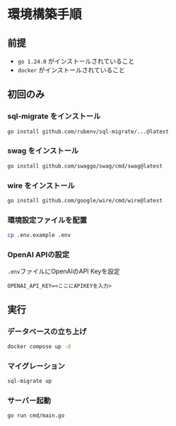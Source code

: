 # 環境構築手順

## 前提

- `go 1.24.0` がインストールされていること
- `docker` がインストールされていること

## 初回のみ

### sql-migrate をインストール

```sh
go install github.com/rubenv/sql-migrate/...@latest
```

### swag をインストール

```sh
go install github.com/swaggo/swag/cmd/swag@latest
```

### wire をインストール

```sh
go install github.com/google/wire/cmd/wire@latest
```

### 環境設定ファイルを配置

```sh
cp .env.example .env
```

### OpenAI APIの設定

`.env`ファイルにOpenAIのAPI Keyを設定

```
OPENAI_API_KEY=<ここにAPIKEYを入力>
```

## 実行

### データベースの立ち上げ

```sh
docker compose up -d
```

### マイグレーション

```sh
sql-migrate up
```

### サーバー起動

```sh
go run cmd/main.go
```
